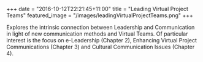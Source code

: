 +++
date = "2016-10-12T22:21:45+11:00"
title = "Leading Virtual Project Teams"
featured_image = "/images/leadingVirtualProjectTeams.png"
+++

Explores the intrinsic connection between Leadership and Communication in light of new communication methods and Virtual Teams. Of particular interest is the focus on e-Leadership (Chapter 2), Enhancing Virtual Project Communications (Chapter 3) and Cultural Communication Issues (Chapter 4).
